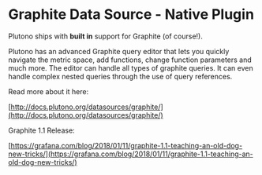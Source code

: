 # Graphite Data Source -  Native Plugin

Plutono ships with **built in** support for Graphite (of course!). 

Plutono has an advanced Graphite query editor that lets you quickly navigate the metric space, add functions, change function parameters and much more. The editor can handle all types of graphite queries. It can even handle complex nested queries through the use of query references.

Read more about it here:

[http://docs.plutono.org/datasources/graphite/](http://docs.plutono.org/datasources/graphite/)

Graphite 1.1 Release:

[https://grafana.com/blog/2018/01/11/graphite-1.1-teaching-an-old-dog-new-tricks/](https://grafana.com/blog/2018/01/11/graphite-1.1-teaching-an-old-dog-new-tricks/)
